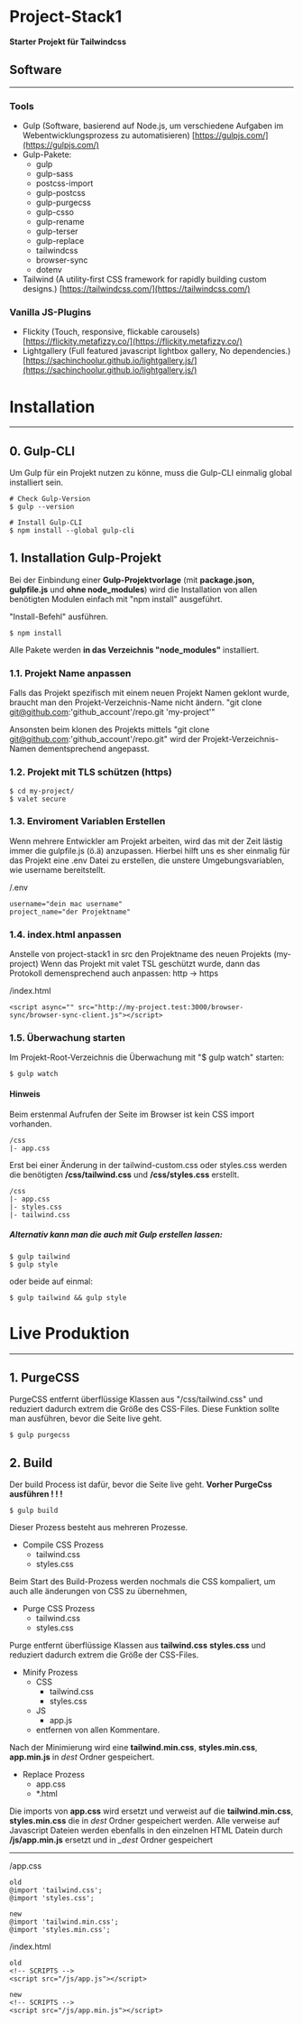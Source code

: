 # Project-Stack1
**Starter Projekt für Tailwindcss**

## Software

---

### Tools

- Gulp (Software, basierend auf Node.js, um verschiedene Aufgaben im Webentwicklungsprozess zu automatisieren)
[https://gulpjs.com/](https://gulpjs.com/)
- Gulp-Pakete: 
  * gulp 
  * gulp-sass
  * postcss-import
  * gulp-postcss
  * gulp-purgecss
  * gulp-csso
  * gulp-rename
  * gulp-terser
  * gulp-replace
  * tailwindcss
  * browser-sync
  * dotenv
- Tailwind (A utility-first CSS framework for rapidly building custom designs.)
[https://tailwindcss.com/](https://tailwindcss.com/)

### Vanilla JS-Plugins

- Flickity (Touch, responsive, flickable carousels)
[https://flickity.metafizzy.co/](https://flickity.metafizzy.co/)
- Lightgallery (Full featured javascript lightbox gallery, No dependencies.)
[https://sachinchoolur.github.io/lightgallery.js/](https://sachinchoolur.github.io/lightgallery.js/)

# Installation

---

## 0. Gulp-CLI

Um Gulp für ein Projekt nutzen zu könne, muss die Gulp-CLI einmalig global installiert sein. 

    # Check Gulp-Version
    $ gulp --version
    
    # Install Gulp-CLI
    $ npm install --global gulp-cli

## 1.  Installation Gulp-Projekt

Bei der Einbindung einer **Gulp-Projektvorlage** (mit **package.json, gulpfile.js** und **ohne node_modules**) wird die Installation von allen benötigten Modulen einfach mit "npm install" ausgeführt. 

 "Install-Befehl" ausführen.

    $ npm install

Alle Pakete werden **in das Verzeichnis "node_modules"** installiert.

### 1.1.  Projekt Name anpassen

Falls das Projekt spezifisch mit einem neuen Projekt Namen geklont wurde, braucht man den Projekt-Verzeichnis-Name nicht ändern.
    "git clone git@github.com:'github_account'/repo.git 'my-project'"

Ansonsten beim klonen des Projekts mittels "git clone git@github.com:'github_account'/repo.git" wird der Projekt-Verzeichnis-Namen dementsprechend angepasst. 


### 1.2. Projekt mit TLS schützen (https)
    $ cd my-project/
    $ valet secure

### 1.3. Enviroment Variablen Erstellen

Wenn mehrere Entwickler am Projekt arbeiten, wird das mit der Zeit lästig immer die gulpfile.js (ö.ä) anzupassen. Hierbei hilft uns es sher einmalig für das Projekt eine .env Datei zu erstellen, die unstere Umgebungsvariablen, wie username bereitstellt.

/.env

    username="dein mac username"
    project_name="der Projektname"

### 1.4. index.html anpassen

Anstelle von project-stack1 in src den Projektname des neuen Projekts (my-project)
Wenn das Projekt mit valet TSL geschützt wurde, dann das Protokoll demensprechend auch anpassen: http -> https

/index.html

    <script async="" src="http://my-project.test:3000/browser-sync/browser-sync-client.js"></script>


### 1.5. Überwachung starten

Im Projekt-Root-Verzeichnis die Überwachung mit "$ gulp watch" starten:

    $ gulp watch

#### Hinweis

Beim erstenmal Aufrufen der Seite im Browser ist kein CSS import vorhanden. 

    /css
    |- app.css

Erst bei einer Änderung in der tailwind-custom.css oder styles.css werden die benötigten **/css/tailwind.css** und **/css/styles.css** erstellt.

    /css
    |- app.css
    |- styles.css
    |- tailwind.css

##### Alternativ kann man die auch mit Gulp erstellen lassen:

    $ gulp tailwind
    $ gulp style

oder beide auf einmal:

    $ gulp tailwind && gulp style

# Live Produktion

---

## 1. PurgeCSS

PurgeCSS entfernt überflüssige Klassen aus  "/css/tailwind.css" und reduziert dadurch extrem die Größe des CSS-Files. Diese Funktion sollte man ausführen, bevor die Seite live geht.

    $ gulp purgecss

## 2. Build

Der build Process ist dafür, bevor die Seite live geht. 
**Vorher PurgeCss ausführen ! ! !**

    $ gulp build

Dieser Prozess besteht aus mehreren Prozesse.

- Compile CSS Prozess
  - tailwind.css
  - styles.css

Beim Start des Build-Prozess werden nochmals die CSS kompaliert, um auch alle änderungen von CSS zu übernehmen,

- Purge CSS Prozess
  - tailwind.css
  - styles.css

Purge entfernt überflüssige Klassen aus **tailwind.css** **styles.css**  und reduziert dadurch extrem die Größe der CSS-Files.

- Minify Prozess
  - CSS
    - tailwind.css
    - styles.css 
  - JS
    - app.js
  - entfernen von allen Kommentare.

Nach der Minimierung wird eine **tailwind.min.css**, **styles.min.css**, **app.min.js** in *_dest_* Ordner gespeichert.

- Replace Prozess
  - app.css
  - *.html
  
Die imports von **app.css** wird ersetzt und verweist auf die **tailwind.min.css**, **styles.min.css** die in *_dest_* Ordner gespeichert werden.
Alle verweise auf Javascript Dateien werden ebenfalls in den einzelnen HTML Datein durch **/js/app.min.js** ersetzt und in *_dest* Ordner gespeichert

---

/app.css

    old
    @import 'tailwind.css';
    @import 'styles.css';

    new
    @import 'tailwind.min.css';
    @import 'styles.min.css';


/index.html

    old
    <!-- SCRIPTS -->
    <script src="/js/app.js"></script>

    new
    <!-- SCRIPTS -->
    <script src="/js/app.min.js"></script>

